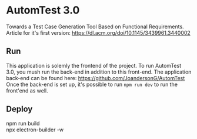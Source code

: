 
# AutomTest 3.0
Towards a Test Case Generation Tool Based on Functional Requirements.   
Article for it's first version:
https://dl.acm.org/doi/10.1145/3439961.3440002

## Run
This application is solemly the frontend of the project. To run AutomTest 3.0, you mush run the back-end in addition to this front-end.
The application back-end can be found here: <https://github.com/JoandersonG/AutomTest>  
Once the back-end is set up, it's possible to run `npm run dev` to run the front'end as well.


## Deploy
npm run build  
npx electron-builder -w

